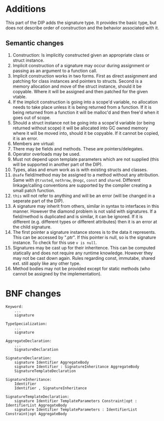 # Additions
This part of the DIP adds the signature type. It provides the basic type, but does not describe order of construction and the behavior associated with it.

## Semantic changes

1. Construction: Is implicitly constructed given an appropriate class or struct instance.
  1. Implicit construction of a signature may occur during assignment or passing as an argument to a function call.
  2. Implicit construction works in two forms. First as direct assignment and patching for class instances and pointers to structs. Second is a memory allocation and move of the struct instance, should it be copyable. Where it will be assigned and then patched for the given vtable.
  3. If the implicit construction is going into a scope'd variable, no allocation needs to take place unless it is being returned from a function. If it is being returned from a function it will be malloc'd and then free'd when it goes out of scope.
  4. Should a struct instance not be going into a scope'd variable (or being returned without scope) it will be allocated into GC owned memory where it will be moved into, should it be copyable. If it cannot be copied, it is an error.
2. Members are virtual:
  1. There may be fields and methods. These are pointers/delegates.
  2. Operator overloads may be used.
  3. Must not depend upon template parameters which are not supplied (this will be supported in another part of the DIP).
  4. Types, alias and enum work as is with existing structs and classes.
  5. ``@safe`` field/method may be assigned to a method without any attribution. Same with ``@trusted``, ``nothrow``, ``@nogc``, ``const`` and ``shared``. Different linkage/calling conventions are supported by the compiler creating a small patch function.
3. ``this`` will not refer to anything and will be an error (will be changed in a seperate part of the DIP).
4. A signature may inherit from others, similar in syntax to interfaces in this manner. However the diamond problem is not valid with signatures. If a field/method is duplicated and is similar, it can be ignored. If it is different (e.g. different types or different attributes) then it is an error at the child signature.
5. The first pointer a signature instance stores is to the data it represents. This can be accessed by ".ptr". If this pointer is null, so is the signature instance. To check for this use ``v is null``.
6. Signatures may be cast up for their inheritence. This can be computed statically and does not require any runtime knowledge. However they may not be cast down again. Rules regarding const, immutabe, shared ext. still apply like any other type.
7. Method bodies may not be provided except for static methods (who cannot be assigned by the implementation).

# BNF changes

```BNF
Keyword:
    ...
    signature
    
TypeSpecialization:
    ...
    signature
    
AggregateDeclaration:
    ...
    SignatureDeclaration
    
SignatureDeclaration:
    signature Identifier AggregateBody
    signature Identifier : SignatureInheritance AggregateBody
    SignatureTemplateDeclaration
    
SignatureInheritance:
    Identifier
    Identifier , SignatureInheritance

SignatureTemplateDeclaration:
    signature Identifier TemplateParameters Constraint|opt : IdentifierList AggregateBody
    signature Identifier TemplateParameters : IdentifierList Constraint|opt AggregateBody
```